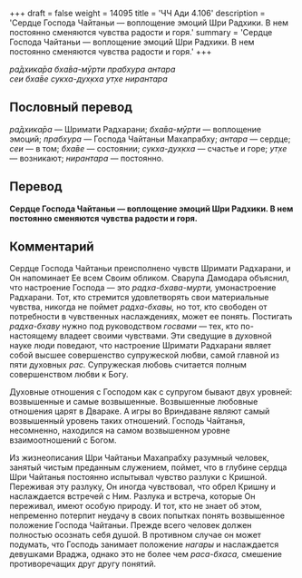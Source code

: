 +++
draft = false
weight = 14095
title = 'ЧЧ Ади 4.106'
description = 'Сердце Господа Чайтаньи — воплощение эмоций Шри Радхики. В нем постоянно сменяются чувства радости и горя.'
summary = 'Сердце Господа Чайтаньи — воплощение эмоций Шри Радхики. В нем постоянно сменяются чувства радости и горя.'
+++

_ра̄дхика̄ра бха̄ва-мӯрти прабхура антара  
сеи бха̄ве сукха-дух̣кха ут̣хе нирантара_

## Пословный перевод

_ра̄дхика̄ра_ — Шримати Радхарани; _бха̄ва_\-_мӯрти_ — воплощение эмоций; _прабхура_ — Господа Чайтаньи Махапрабху; _антара_ — сердце; _сеи_ — в том; _бха̄ве_ — состоянии; _сукха_\-_дух̣кха_ — счастье и горе; _ут̣хе_ — возникают; _нирантара_ — постоянно.

## Перевод

**Сердце Господа Чайтаньи — воплощение эмоций Шри Радхики. В нем постоянно сменяются чувства радости и горя.**

## Комментарий

Сердце Господа Чайтаньи преисполнено чувств Шримати Радхарани, и Он напоминает Ее всем Своим обликом. Сварупа Дамодара объяснил, что настроение Господа — это _радха-бхава-мурти,_ умонастроение Радхарани. Тот, кто стремится удовлетворять свои материальные чувства, никогда не поймет _радха-бхавы,_ но тот, кто свободен от потребности в чувственных наслаждениях, может ее понять. Постигать _радха-бхаву_ нужно под руководством _госвами_ — тех, кто по-настоящему владеет своими чувствами. Эти сведущие в духовной науке люди поведают, что настроение Шримати Радхарани являет собой высшее совершенство супружеской любви, самой главной из пяти духовных _рас._ Супружеская любовь считается полным совершенством любви к Богу.

Духовные отношения с Господом как с супругом бывают двух уровней: возвышенные и самые возвышенные. Возвышенные любовные отношения царят в Двараке. А игры во Вриндаване являют самый возвышенный уровень таких отношений. Господь Чайтанья, несомненно, находился на самом возвышенном уровне взаимоотношений с Богом.

Из жизнеописания Шри Чайтаньи Махапрабху разумный человек, занятый чистым преданным служением, поймет, что в глубине сердца Шри Чайтанья постоянно испытывал чувство разлуки с Кришной. Переживая эту разлуку, Он иногда чувствовал, что обрел Кришну и наслаждается встречей с Ним. Разлука и встреча, которые Он переживал, имеют особую природу. И тот, кто не знает об этом, непременно потерпит неудачу в своих попытках понять возвышенное положение Господа Чайтаньи. Прежде всего человек должен полностью осознать себя душой. В противном случае он может подумать, что Господь занимает положение _нагары_ и наслаждается девушками Враджа, однако это не более чем _раса-бхаса,_ смешение противоречащих друг другу понятий.

